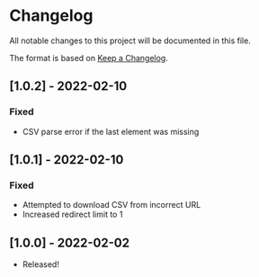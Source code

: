 # Changelog
All notable changes to this project will be documented in this file.

The format is based on [Keep a Changelog](https://keepachangelog.com/en/1.0.0/).

## [1.0.2] - 2022-02-10
### Fixed
- CSV parse error if the last element was missing

## [1.0.1] - 2022-02-10
### Fixed
- Attempted to download CSV from incorrect URL
- Increased redirect limit to 1

## [1.0.0] - 2022-02-02
- Released!